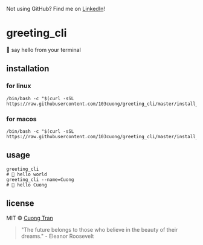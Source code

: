 Not using GitHub? Find me on [LinkedIn](https://www.linkedin.com/in/cuong9/)!
# greeting_cli

👋 say hello from your terminal

## installation

### for linux

```shell script
/bin/bash -c "$(curl -sSL https://raw.githubusercontent.com/103cuong/greeting_cli/master/install_linux.sh)"
```

### for macos

```shell script
/bin/bash -c "$(curl -sSL https://raw.githubusercontent.com/103cuong/greeting_cli/master/install_macos.sh)"
```

## usage

```shell script
greeting_cli
# 👋 hello world
greeting_cli --name=Cuong
# 👋 hello Cuong
```

## license

MIT © [Cuong Tran](https://github.com/103cuong)

<!-- INSPIRATIONAL_QUOTE_START -->
> "The future belongs to those who believe in the beauty of their dreams." - Eleanor Roosevelt
<!-- INSPIRATIONAL_QUOTE_END -->
